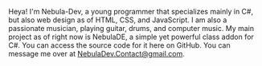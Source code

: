 Heya! I'm Nebula-Dev, a young programmer that specializes mainly in C#, but also web design as of HTML, CSS, and JavaScript.
I am also a passionate musician, playing guitar, drums, and computer music.
My main project as of right now is NebulaDE, a simple yet powerful class addon for C#.
You can access the source code for it here on GitHub.
You can message me over at NebulaDev.Contact@gmail.com.

<!---
(Nebula-Developer/Nebula-Developer README.md)
--->
